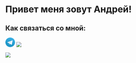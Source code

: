 # Привет меня зовут Андрей!






## Как связаться со мной:
<a href="https://t.me/fraaylll"><img   width="30px" src="https://raw.githubusercontent.com/github/explore/80688e429a7d4ef2fca1e82350fe8e3517d3494d/topics/telegram/telegram.png"/></a>   <a href="https://vk.com/fraaylll"> <img   width="30px" src="https://upload.wikimedia.org/wikipedia/commons/thumb/f/f3/VK_Compact_Logo_%282021-present%29.svg/1024px-VK_Compact_Logo_%282021-present%29.svg.png"/></a>

<img width="300px" src="https://leetcode.card.workers.dev/ryabokon_01?theme=default&font=baloo&extension=activity">
